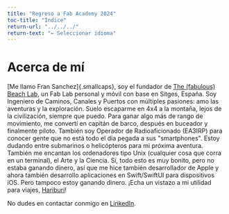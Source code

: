 ```yaml
---
title: "Regreso a Fab Academy 2024"
toc-title: "Índice"
return-url: "../../../"
return-text: "← Seleccionar idioma"
---
```

# Acerca de mí
[Me llamo Fran Sanchez]{.smallcaps}, soy el fundador de [The (fabulous) Beach Lab](http://beachlab.org), un Fab Lab personal y móvil con base en Sitges, España. Soy Ingeniero de Caminos, Canales y Puertos con múltiples pasiones: amo las aventuras y la exploración. Suelo escaparme en 4x4 a la montaña, lejos de la civilización, siempre que puedo. Para ganar algo más de rango de movimiento, me convertí en capitán de barco, después en buceador y finalmente piloto. También soy Operador de Radioaficionado (EA3IRP) para conocer gente que no está todo el dia pegada a sus "smartphones". Estoy dudando entre submarinos o helicópteros para mi próxima aventura. También me encantan los ordenadores tipo Unix (cualquier cosa que corra en un terminal), el Arte y la Ciencia. Sí, todo esto es muy bonito, pero no estaba ganando dinero, así que me hice también desarrollador de Apple y ahora también desarrollo aplicaciones en Swift/SwiftUI para dispositivos iOS. Pero tampoco estoy ganando dinero. ¡Echa un vistazo a mi utilidad para viajes, [Hariburi](https://apps.apple.com/us/app/hariburi/id1599749190)!

No dudes en contactar conmigo en [LinkedIn](https://www.linkedin.com/in/fsancheza/).

